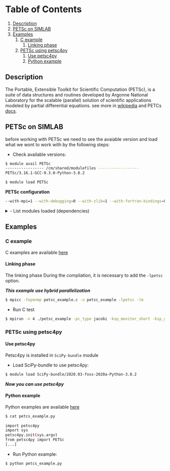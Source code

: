 # Table of Contents
1. [Description](#1)
2. [PETSc on SIMLAB](#2)
3. [Examples](#3)
   1. [C example](#4)
      1. [Linking phase](#5)
   3. [PETSc using petsc4py](#6)
      1. [Use  petsc4py](#7)
      2. [Python example](#8)

## Description <a name="1"></a>

The Portable, Extensible Toolkit for Scientific Computation (PETSc), is a suite of data structures and routines developed by Argonne National Laboratory for the scalable (parallel) solution of scientific applications modeled by partial differential equations. see more in [wikipedia](https://en.wikipedia.org/wiki/Portable,_Extensible_Toolkit_for_Scientific_Computation) and PETCs [docs](https://petsc.org/release/docs/).

## PETSc on SIMLAB <a name="2"></a>

before working with PETSc we need to see the avaiable version and load what we wont to work with by the following steps:

- Check available versions:

```sh
$ module avail PETSc
----------------- /cm/shared/modulefiles ------------------
PETSc/3.16.1-GCC-9.3.0-Python-3.8.2  
```

```sh
$ module load PETSc
```

**PETSc configuration**

```sh
--with-mpi=1 --with-debugging=0 --with-zlib=1 --with-fortran-bindings=0 --with-parmetis=1 --with-metis=1 --with-hdf5=1 --with-hypre=1 --download-fblaslapack=1 --download-ptscotch --with-scalapack=1 --with-mumps=1 --with-petsc4py
```

<details><summary>- List modules loaded (dependencies)</summary>
<p>

```sh
$ module list

Currently Loaded Modulefiles:
 1) GCCcore/9.3.0                    19) OpenMPI/4.0.3-GCC-9.3.0              
 2) zlib/1.2.11-GCCcore-9.3.0        20) gompi/2020a                          
 3) cURL/7.69.1-GCCcore-9.3.0        21) SCOTCH/6.0.9-gompi-2020a             
 4) Xerces-C++/3.2.3-GCCcore-9.3.0   22) OpenBLAS/0.3.9-GCC-9.3.0             
 5) ncurses/6.2-GCCcore-9.3.0        23) FFTW/3.3.8-gompi-2020a               
 6) bzip2/1.0.8-GCCcore-9.3.0        24) ScaLAPACK/2.1.0-gompi-2020a          
 7) CMake/3.16.4-GCCcore-9.3.0       25) foss/2020a                           
 8) binutils/2.34-GCCcore-9.3.0      26) METIS/5.1.0-GCCcore-9.3.0            
 9) GCC/9.3.0                        27) MUMPS/5.2.1-foss-2020a-metis         
10) numactl/2.0.13-GCCcore-9.3.0     28) ParMETIS/4.0.3-gompi-2020a           
11) XZ/5.2.5-GCCcore-9.3.0           29) libreadline/8.0-GCCcore-9.3.0        
12) libxml2/2.9.10-GCCcore-9.3.0     30) Tcl/8.6.10-GCCcore-9.3.0             
13) libpciaccess/0.16-GCCcore-9.3.0  31) SQLite/3.31.1-GCCcore-9.3.0          
14) hwloc/2.2.0-GCCcore-9.3.0        32) GMP/6.2.0-GCCcore-9.3.0              
15) libevent/2.1.11-GCCcore-9.3.0    33) libffi/3.3-GCCcore-9.3.0             
16) UCX/1.8.0-GCCcore-9.3.0          34) Python/3.8.2-GCCcore-9.3.0           
17) libfabric/1.11.0-GCCcore-9.3.0   35) Hypre/2.18.2-foss-2020a              
18) PMIx/3.1.5-GCCcore-9.3.0         36) PETSc/3.16.1-GCC-9.3.0-Python-3.8.2  
 ```

</p>
</details>

## Examples <a name="3"></a>

### C example <a name="4"></a>

C examples are available [here](https://www.mcs.anl.gov/petsc/petsc-3.5/src/ksp/ksp/examples/tutorials/)

#### Linking phase <a name="5"></a>
 
The linking phase During the compilation, it is necessary to add the `-lpetsc` option.

***This example use hybrid parallelization***

```sh
$ mpicc -fopenmp petsc_example.c -o petsc_example -lpetsc -lm
```

- Run C test

```sh
$ mpirun -n 4 ./petsc_example -pc_type jacobi -ksp_monitor_short -ksp_gmres_cgs_refinement_type refine_always 
```

### PETSc using petsc4py <a name="6"></a>

#### Use petsc4py <a name="7"></a>
Petsc4py is installed in `SciPy-bundle` module

- Load SciPy-bundle to use petsc4py:

```sh
$ module load SciPy-bundle/2020.03-foss-2020a-Python-3.8.2
```
***Now you can use petsc4py***

#### Python example <a name="8"></a>
Python examples are available [here](https://github.com/JesseLu/petsc4py-tutorial)

```sh
$ cat petcs_example.py
 
import petsc4py
import sys
petsc4py.init(sys.argv)
from petsc4py import PETSc
[...]
```

- Run Python example:

```sh
$ python petcs_example.py
```
